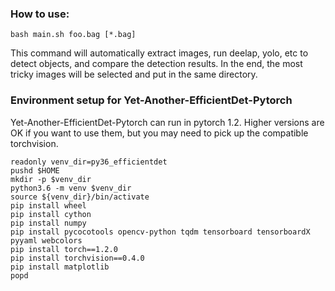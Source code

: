 ### How to use:

```
bash main.sh foo.bag [*.bag]
```

This command will automatically extract images, run deelap, yolo, etc
to detect objects, and compare the detection results.
In the end, the most tricky images will be selected and put in the same directory.


### Environment setup for Yet-Another-EfficientDet-Pytorch

Yet-Another-EfficientDet-Pytorch can run in pytorch 1.2.
Higher versions are OK if you want to use them, but you may need to
pick up the compatible torchvision.

```
readonly venv_dir=py36_efficientdet
pushd $HOME
mkdir -p $venv_dir
python3.6 -m venv $venv_dir
source ${venv_dir}/bin/activate
pip install wheel
pip install cython
pip install numpy
pip install pycocotools opencv-python tqdm tensorboard tensorboardX pyyaml webcolors
pip install torch==1.2.0
pip install torchvision==0.4.0
pip install matplotlib
popd
```


